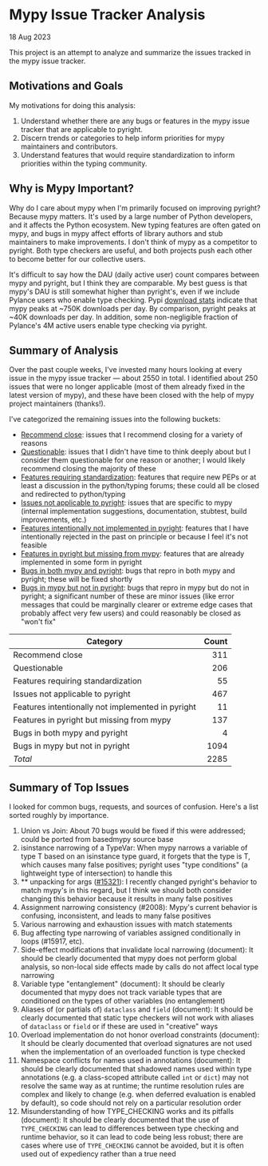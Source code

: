 # Mypy Issue Tracker Analysis
18 Aug 2023

This project is an attempt to analyze and summarize the issues tracked in the mypy issue tracker.

## Motivations and Goals
My motivations for doing this analysis:
1. Understand whether there are any bugs or features in the mypy issue tracker that are applicable to pyright.
2. Discern trends or categories to help inform priorities for mypy maintainers and contributors.
3. Understand features that would require standardization to inform priorities within the typing community.

## Why is Mypy Important?
Why do I care about mypy when I'm primarily focused on improving pyright? Because mypy matters. It's used by a large number of Python developers, and it affects the Python ecosystem. New typing features are often gated on mypy, and bugs in mypy affect efforts of library authors and stub maintainers to make improvements. I don't think of mypy as a competitor to pyright. Both type checkers are useful, and both projects push each other to become better for our collective users.

It's difficult to say how the DAU (daily active user) count compares between mypy and pyright, but I think they are comparable. My best guess is that mypy's DAU is still somewhat higher than pyright's, even if we include Pylance users who enable type checking. Pypi [download stats](https://pypistats.org/packages/mypy) indicate that mypy peaks at ~750K downloads per day. By comparison, pyright peaks at ~40K downloads per day. In addition, some non-negligible fraction of Pylance's 4M active users enable type checking via pyright.

## Summary of Analysis
Over the past couple weeks, I've invested many hours looking at every issue in the mypy issue tracker — about 2550 in total. I identified about 250 issues that were no longer applicable (most of them already fixed in the latest version of mypy), and these have been closed with the help of mypy project maintainers (thanks!).

I've categorized the remaining issues into the following buckets:
* [Recommend close](https://github.com/erictraut/mypy_issues/blob/main/recommend_close.md#features-and-bugs-that-i-recommend-closing): issues that I recommend closing for a variety of reasons
* [Questionable](https://github.com/erictraut/mypy_issues/blob/main/questionable.md#features-and-bugs-that-are-questionable): issues that I didn't have time to think deeply about but I consider them questionable for one reason or another; I would likely recommend closing the majority of these
* [Features requiring standardization](https://github.com/erictraut/mypy_issues/blob/main/questionable.md#features-and-bugs-that-are-questionable): features that require new PEPs or at least a discussion in the python/typing forums; these could all be closed and redirected to python/typing
* [Issues not applicable to pyright](https://github.com/erictraut/mypy_issues/blob/main/not_applicable.md#issues-not-applicable-to-pyright): issues that are specific to mypy (internal implementation suggestions, documentation, stubtest, build improvements, etc.)
* [Features intentionally not implemented in pyright](https://github.com/erictraut/mypy_issues/blob/main/features.md#features-intentionally-not-supported-in-pyright): features that I have intentionally rejected in the past on principle or because I feel it's not feasible
* [Features in pyright but missing from mypy](https://github.com/erictraut/mypy_issues/blob/main/features.md#features-supported-in-pyright-but-missing-from-mypy): features that are already implemented in some form in pyright
* [Bugs in both mypy and pyright](https://github.com/erictraut/mypy_issues/blob/main/bugs.md#bugs-in-both-mypy-and-pyright): bugs that repro in both mypy and pyright; these will be fixed shortly
* [Bugs in mypy but not in pyright](https://github.com/erictraut/mypy_issues/blob/main/bugs.md#bugs-in-mypy-but-not-in-pyright): bugs that repro in mypy but do not in pyright; a significant number of these are minor issues (like error messages that could be marginally clearer or extreme edge cases that probably affect very few users) and could reasonably be closed as "won't fix"


| Category                                          | Count |
| ------------------------------------------------- | ----: |
| Recommend close                                   | 311   |
| Questionable                                      | 206   |
| Features requiring standardization                | 55    |
| Issues not applicable to pyright                  | 467   |
| Features intentionally not implemented in pyright | 11    |
| Features in pyright but missing from mypy         | 137   |
| Bugs in both mypy and pyright                     | 4     |
| Bugs in mypy but not in pyright                   | 1094  |
| _Total_                                           | 2285  |


## Summary of Top Issues

I looked for common bugs, requests, and sources of confusion. Here's a list sorted roughly by importance.

1. Union vs Join: About 70 bugs would be fixed if this were addressed; could be ported from basedmypy source base
2. isinstance narrowing of a TypeVar: When mypy narrows a variable of type T based on an isinstance type guard, it forgets that the type is T, which causes many false positives; pyright uses "type conditions" (a lightweight type of intersection) to handle this
3. \*\* unpacking for args ([#15321](https://github.com/python/mypy/issues/15321)): I recently changed pyright's behavior to match mypy's in this regard, but I think we should both consider changing this behavior because it results in many false positives
4. Assignment narrowing consistency (#2008): Mypy's current behavior is confusing, inconsistent, and leads to many false positives
5. Various narrowing and exhaustion issues with match statements
6. Bug affecting type narrowing of variables assigned conditionally in loops (#15917, etc).
7. Side-effect modifications that invalidate local narrowing (document): It should be clearly documented that mypy does not perform global analysis, so non-local side effects made by calls do not affect local type narrowing
8. Variable type "entanglement" (document): It should be clearly documented that mypy does not track variable types that are conditioned on the types of other variables (no entanglement)
9. Aliases of (or partials of) `dataclass` and `field` (document): It should be clearly documented that static type checkers will not work with aliases of `dataclass` or `field` or if these are used in "creative" ways
10. Overload implementation do not honor overload constraints (document): It should be clearly documented that overload signatures are not used when the implementation of an overloaded function is type checked
11. Namespace conflicts for names used in annotations (document): It should be clearly documented that shadowed names used within type annotations (e.g. a class-scoped attribute called `int` or `dict`) may not resolve the same way as at runtime; the runtime resolution rules are complex and likely to change (e.g. when deferred evaluation is enabled by default), so code should not rely on a particular resolution order
12. Misunderstanding of how TYPE_CHECKING works and its pitfalls (document): It should be clearly documented that the use of `TYPE_CHECKING` can lead to differences between type checking and runtime behavior, so it can lead to code being less robust; there are cases where use of `TYPE_CHECKING` cannot be avoided, but it is often used out of expediency rather than a true need

